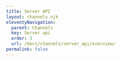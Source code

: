 ```yaml
---
title: Server API
layout: channels.njk
eleventyNavigation:
  parent: Channels
  key: Server api
  order: 3
  url: /docs/channels/server_api/overview/
permalink: false
---
```


